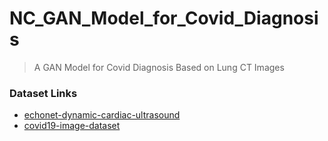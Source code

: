 # NC_GAN_Model_for_Covid_Diagnosis

> A GAN Model for Covid Diagnosis Based on Lung CT Images

### Dataset Links

- [echonet-dynamic-cardiac-ultrasound](https://aimi.stanford.edu/echonet-dynamic-cardiac-ultrasound)
- [covid19-image-dataset](https://www.kaggle.com/datasets/pranavraikokte/covid19-image-dataset)
